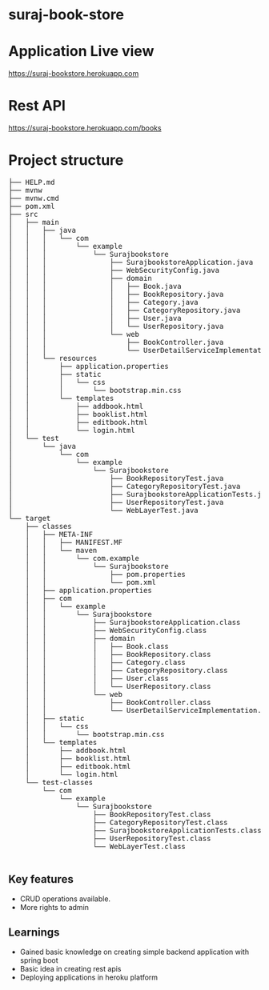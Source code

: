 # suraj-book-store

# Application Live view 
https://suraj-bookstore.herokuapp.com

# Rest API
https://suraj-bookstore.herokuapp.com/books

# Project structure
<pre>
├── HELP.md
├── mvnw
├── mvnw.cmd
├── pom.xml
├── src
│   ├── main
│   │   ├── java
│   │   │   └── com
│   │   │       └── example
│   │   │           └── Surajbookstore
│   │   │               ├── SurajbookstoreApplication.java
│   │   │               ├── WebSecurityConfig.java
│   │   │               ├── domain
│   │   │               │   ├── Book.java
│   │   │               │   ├── BookRepository.java
│   │   │               │   ├── Category.java
│   │   │               │   ├── CategoryRepository.java
│   │   │               │   ├── User.java
│   │   │               │   └── UserRepository.java
│   │   │               └── web
│   │   │                   ├── BookController.java
│   │   │                   └── UserDetailServiceImplementation.java
│   │   └── resources
│   │       ├── application.properties
│   │       ├── static
│   │       │   └── css
│   │       │       └── bootstrap.min.css
│   │       └── templates
│   │           ├── addbook.html
│   │           ├── booklist.html
│   │           ├── editbook.html
│   │           └── login.html
│   └── test
│       └── java
│           └── com
│               └── example
│                   └── Surajbookstore
│                       ├── BookRepositoryTest.java
│                       ├── CategoryRepositoryTest.java
│                       ├── SurajbookstoreApplicationTests.java
│                       ├── UserRepositoryTest.java
│                       └── WebLayerTest.java
└── target
    ├── classes
    │   ├── META-INF
    │   │   ├── MANIFEST.MF
    │   │   └── maven
    │   │       └── com.example
    │   │           └── Surajbookstore
    │   │               ├── pom.properties
    │   │               └── pom.xml
    │   ├── application.properties
    │   ├── com
    │   │   └── example
    │   │       └── Surajbookstore
    │   │           ├── SurajbookstoreApplication.class
    │   │           ├── WebSecurityConfig.class
    │   │           ├── domain
    │   │           │   ├── Book.class
    │   │           │   ├── BookRepository.class
    │   │           │   ├── Category.class
    │   │           │   ├── CategoryRepository.class
    │   │           │   ├── User.class
    │   │           │   └── UserRepository.class
    │   │           └── web
    │   │               ├── BookController.class
    │   │               └── UserDetailServiceImplementation.class
    │   ├── static
    │   │   └── css
    │   │       └── bootstrap.min.css
    │   └── templates
    │       ├── addbook.html
    │       ├── booklist.html
    │       ├── editbook.html
    │       └── login.html
    └── test-classes
        └── com
            └── example
                └── Surajbookstore
                    ├── BookRepositoryTest.class
                    ├── CategoryRepositoryTest.class
                    ├── SurajbookstoreApplicationTests.class
                    ├── UserRepositoryTest.class
                    └── WebLayerTest.class
    </pre>

## Key features 
- CRUD operations available. 
- More rights to admin 

## Learnings 
- Gained basic knowledge on creating simple backend application with spring boot
- Basic idea in creating rest apis
- Deploying applications in heroku platform



